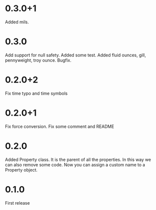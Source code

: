 # 0.3.0+1
Added mils.

# 0.3.0
Add support for null safety. Added some test. Added fluid ounces, gill, pennyweight, troy ounce. Bugfix.

# 0.2.0+2
Fix time typo and time symbols

# 0.2.0+1
Fix force conversion. Fix some comment and README

# 0.2.0
Added Property class. It is the parent of all the properties. In this way we can also remove some code.
Now you can assign a custom name to a Property object.

# 0.1.0
First release
